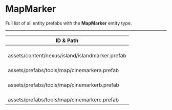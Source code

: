 # MapMarker
Full list of all <Badge type="warning" text="4"/> entity prefabs with the **MapMarker** entity type.

---
| ID & Path |
| --- |
| <a href="#907838970"><Badge id="907838970" type="tip" text="#"/></a> <Badge type="tip" text="907838970"/>  <br> assets/content/nexus/island/islandmarker.prefab |
| <a href="#2913233310"><Badge id="2913233310" type="tip" text="#"/></a> <Badge type="tip" text="2913233310"/>  <br> assets/prefabs/tools/map/cinemarkera.prefab |
| <a href="#1697598722"><Badge id="1697598722" type="tip" text="#"/></a> <Badge type="tip" text="1697598722"/>  <br> assets/prefabs/tools/map/cinemarkerb.prefab |
| <a href="#4244600952"><Badge id="4244600952" type="tip" text="#"/></a> <Badge type="tip" text="4244600952"/>  <br> assets/prefabs/tools/map/cinemarkerc.prefab |
